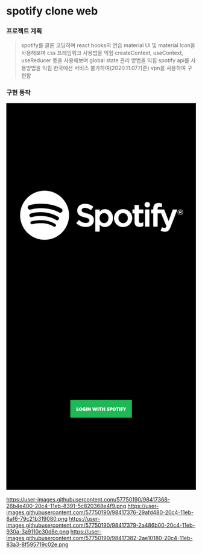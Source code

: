 # spotify clone web

### 프로젝트 계획

> spotify를 클론 코딩하며 react hooks의 연습
> material UI 및 material Icon을 사용해보며 css 프레임워크 사용법을 익힘
> createContext, useContext, useReducer 등을 사용해보며 global state 관리 방법을 익힘
> spotify api를 사용방법을 익힘
> 한국에선 서비스 불가하여(2020.11.07기준) vpn을 사용하여 구현함

### 구현 동작

![1-request_login](./README_IMAGE/1-request_login.png)

https://user-images.githubusercontent.com/57750190/98417368-26b4e400-20c4-11eb-8391-5c820368e4f9.png
https://user-images.githubusercontent.com/57750190/98417376-29afd480-20c4-11eb-8af6-79c21b319080.png
https://user-images.githubusercontent.com/57750190/98417379-2a486b00-20c4-11eb-930a-3a9110c30d8e.png
https://user-images.githubusercontent.com/57750190/98417382-2ae10180-20c4-11eb-83a3-8f595719c02e.png
